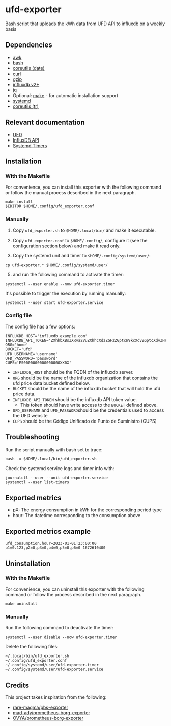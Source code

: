 # ufd-exporter

Bash script that uploads the kWh data from UFD API to influxdb on a weekly basis

## Dependencies

- [awk](https://www.gnu.org/software/gawk/manual/gawk.html)
- [bash](https://www.gnu.org/software/bash/)
- [coreutils (date)](https://www.gnu.org/software/coreutils/)
- [curl](https://curl.se/)
- [gzip](https://www.gnu.org/software/gzip/)
- [influxdb v2+](https://docs.influxdata.com/influxdb/v2.6/)
- [jq](https://stedolan.github.io/jq/)
- Optional: [make](https://www.gnu.org/software/make/) - for automatic installation support
- [systemd](https://systemd.io/)
- [coreutils (tr)](https://www.gnu.org/software/coreutils/)

## Relevant documentation

- [UFD](https://www.ufd.es/)
- [InfluxDB API](https://docs.influxdata.com/influxdb/v2.6/write-data/developer-tools/api/)
- [Systemd Timers](https://www.freedesktop.org/software/systemd/man/systemd.timer.html)

## Installation

### With the Makefile

For convenience, you can install this exporter with the following command or follow the manual process described in the next paragraph.

```
make install
$EDITOR $HOME/.config/ufd_exporter.conf
```

### Manually

1. Copy `ufd_exporter.sh` to `$HOME/.local/bin/` and make it executable.

2. Copy `ufd_exporter.conf` to `$HOME/.config/`, configure it (see the configuration section below) and make it read only.

3. Copy the systemd unit and timer to `$HOME/.config/systemd/user/`:

```
cp ufd-exporter.* $HOME/.config/systemd/user/
```

5. and run the following command to activate the timer:

```
systemctl --user enable --now ufd-exporter.timer
```

It's possible to trigger the execution by running manually:

```
systemctl --user start ufd-exporter.service
```

### Config file

The config file has a few options:

```
INFLUXDB_HOST='influxdb.example.com'
INFLUXDB_API_TOKEN='ZXhhbXBsZXRva2VuZXhhcXdzZGFzZGptcW9kcXdvZGptcXdvZHF3b2RqbXF3ZHFhc2RhCg=='
ORG='home'
BUCKET='ufd'
UFD_USERNAME='username'
UFD_PASSWORD='password'
CUPS='ES0000000000000000XX0X'
```

- `INFLUXDB_HOST` should be the FQDN of the influxdb server.
- `ORG` should be the name of the influxdb organization that contains the ufd price data bucket defined below.
- `BUCKET` should be the name of the influxdb bucket that will hold the ufd price data.
- `INFLUXDB_API_TOKEN` should be the influxdb API token value.
  - This token should have write access to the `BUCKET` defined above.
- `UFD_USERNAME` and `UFD_PASSWORD`should be the credentials used to access the UFD website
- `CUPS` should be the Código Unificado de Punto de Suministro (CUPS)

## Troubleshooting

Run the script manually with bash set to trace:

```
bash -x $HOME/.local/bin/ufd_exporter.sh
```

Check the systemd service logs and timer info with:

```
journalctl --user --unit ufd-exporter.service
systemctl --user list-timers
```

## Exported metrics

- pX: The energy consumption in kWh for the corresponding period type
- hour: The datetime corresponding to the consumption above

## Exported metrics example

```
ufd_consumption,hour=2023-01-01T23:00:00 p1=0.123,p2=0,p3=0,p4=0,p5=0,p6=0 1672610400
```

## Uninstallation

### With the Makefile

For convenience, you can uninstall this exporter with the following command or follow the process described in the next paragraph.

```
make uninstall
```

### Manually

Run the following command to deactivate the timer:

```
systemctl --user disable --now ufd-exporter.timer
```

Delete the following files:

```
~/.local/bin/ufd_exporter.sh
~/.config/ufd_exporter.conf
~/.config/systemd/user/ufd-exporter.timer
~/.config/systemd/user/ufd-exporter.service
```

## Credits

This project takes inspiration from the following:

- [rare-magma/pbs-exporter](https://github.com/rare-magma/pbs-exporter)
- [mad-ady/prometheus-borg-exporter](https://github.com/mad-ady/prometheus-borg-exporter)
- [OVYA/prometheus-borg-exporter](https://github.com/OVYA/prometheus-borg-exporter)

